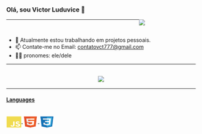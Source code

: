 <h3> Olá, sou Victor Luduvice 👋</h3>

 <img src="https://i.pinimg.com/originals/c9/9e/35/c99e353f761d318322c853c03ebcf21b.gif" width="30%" align="right" display="flex"/>
 <hr>
</br>

 - 🌸 Atualmente estou trabalhando em projetos pessoais.
- 📫 Contate-me no Email: contatovct777@gmail.com
- 🐱‍👤 pronomes: ele/dele

 <hr>
</br>

 <div align="center">
  <a href="https://github.com/VictorLuduvice7">
   <img style="width: 400px;"src="https://github-readme-stats.vercel.app/api/top-langs/?username=VictorLuduvice7&layout=compact&theme=dark"/>
   </div> 

<tr>
 <hr>
 
#### Languages

<div style="display: inline_block"><br>
  <img align="center" alt="vct-Js" height="30" width="40" src="https://raw.githubusercontent.com/devicons/devicon/master/icons/javascript/javascript-plain.svg">
  <img align="center" alt="vct-HTML" height="30" width="40" src="https://raw.githubusercontent.com/devicons/devicon/master/icons/html5/html5-original.svg">
  <img align="center" alt="vct-CSS" height="30" width="40" src="https://raw.githubusercontent.com/devicons/devicon/master/icons/css3/css3-original.svg">


 
 
